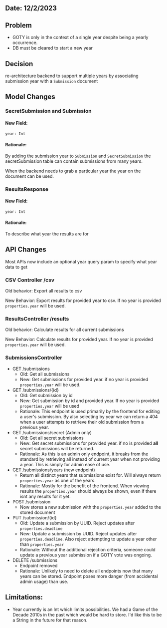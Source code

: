 ## Date: 12/2/2023

## Problem
* GOTY is only in the context of a single year despite being a yearly occurrence.
* DB must be cleared to start a new year

## Decision 
re-architecture backend to support multiple years by associating submission year with a `Submission` document

## Model Changes

### SecretSubmission and Submission

#### New Field:
`year: Int`

#### Rationale: 
By adding the submission year to `Submission` and `SecretSubmission` the secretSubmission table can contain submissions from many years.

When the backend needs to grab a particular year the year on the document can be used.

### ResultsResponse
#### New Field:
`year: Int`

#### Rationale:
To describe what year the results are for

## API Changes

Most APIs now include an optional year query param to specify what year data to get

### CSV Controller /csv
Old behavior: Export all results to csv

New Behavior: Export results for provided year to csv. If no year is provided `properties.year` will be used.

### ResultsController /results
Old behavior: Calculate results for all current submissions

New Behavior: Calculate results for provided year. If no year is provided `properties.year` will be used.

### SubmissionsController
* GET /submissions
  * Old: Get all submissions
  * New: Get submissions for provided year. if no year is provided `properties.year` will be used.
* GET /submissions/{id}
  * Old: Get submission by id
  * New: Get submission by id and provided year. If no year is provided `properties.year` will be used
  * Rationale: This endpoint is used primarily by the frontend for editing a user's submission. By also selecting by year we can return a 404 when a user attempts to retrieve their old submission from a previous year.
* GET /submissions/secret (Admin only)
  * Old: Get all secret submissions
  * New: Get secret submissions for provided year. if no is provided **all** secret submissions will be returned.
  * Rationale: As this is an admin only endpoint, it breaks from the standard by retrieving all instead of current year when not providing a year. This is simply for admin ease of use.
* GET /submissions/years (new endpoint)
  * Return all distinct years that submissions exist for. Will always return `properties.year` as one of the years.
  * Rationale: Mostly for the benefit of the frontend. When viewing results the `properties.year` should always be shown, even if there isnt any results for it yet.
* POST /submission
  * Now stores a new submission with the `properties.year` added to the stored document
* PUT /submission/{id}
  * Old: Update a submission by UUID. Reject updates after `properties.deadline`
  * New: Update a submission by UUID. Reject updates after `properties.deadline`. Also reject attempting to update a year other than `properties.year`
  * Rationale: Without the additional rejection criteria, someone could update a previous year submission if a GOTY vote was ongoing.
* DELETE /submissions
    * Endpoint removed
    * Rationale: Unlikely to need to delete all endpoints now that many years can be stored. Endpoint poses more danger (from accidental admin usage) than use.


## Limitations: 
* Year currently is an Int which limits possibilities. We had a Game of the Decade 2010s in the past which would be hard to store. I'd like this to be a String in the future for that reason.